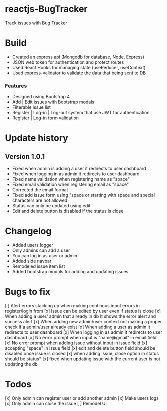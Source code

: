 # reactjs-BugTracker
Track issues with Bug Tracker

# Build
* Created an express api \(Mongodb for database, Node, Express\)
* JSON web token for authentication and protect routes
* Used React Hooks for managing state \(useReducer, useContext\)
* Used express-validator to validate the data that being sent to DB

### Features
* Designed using Bootstrap 4
* Add | Edit issues with Bootstrap modals
* Filterable issue list
* Register | Log-in | Log-out system that use JWT for authentication
* Register | Log-in form validation

# Update history
## Version 1.0.1
* Fixed when admin is adding a user it redirects to user dashboard
* Fixed when logging in as admin it redirects to user dashboard
* Fixed name validation when registering name as "space"
* Fixed email validation when registering email as "space"
* Corrected the email format
* Fixed add issue form using "space or starting with space and special characters are not allowed
* Status can only be updated using edit
* Edit and delete button is disabled if the status is close

# Changelog
* Added users logger
* Only admins can add a user
* You can log in as user or admin
* Added side navbar
* Remodeled issue item list
* Added bootstrap modals for adding and updating issues

# Bugs to fix
[ ] Alert errors stacking up when making continous input errors in register/login from
[x] Issue can be edited by user even if status is close
[x] When adding a user/ admin that already in db It shows the error alert and success alert
[x] When adding new admin/user context not making a proper check if a admin/user already exist
[x] When adding a user as admin it redirects to user dashboard
[x] When logging in as admin it redirects to user dashboard
[x] No error prompt when input is "name@gmail" in email field
[x] No error prompt when adding issue without input in issue field
[x] accepting "space" in issue field
[x] edit and delete button field should be disabled once issue is closed
[x] when adding issue, close option in status should be status*
[x] fixed when updating issue with the current user is not updating the db

# Todos
[x] Only admin can register user or add another admin
[x] Make users logs
[x] Only admin can close the issue
[ ] Remodel UI